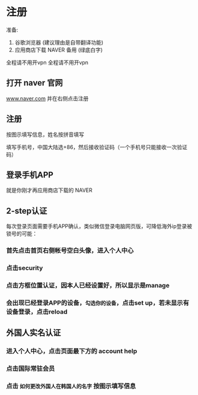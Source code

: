 # 注册

准备:

1. 谷歌浏览器 (建议理由是自带翻译功能)
2. 应用商店下载 NAVER 备用 (绿底白字)

<Note type="error" fill :label="false">
全程请不用开vpn
</Note>

<Note type="error" fill :label="false">
全程请不用开vpn
</Note>

## 打开 naver 官网

www.naver.com 并在右侧点击注册

<ImageZoom :border="false" src="https://i.loli.net/2019/07/18/5d2f4b0d6c9e622689.png" />

## 注册

按图示填写信息，姓名按拼音填写

<ImageZoom :border="false" src="https://i.loli.net/2019/07/18/5d2f4b945a26131084.png" />

<ImageZoom :border="false" src="https://i.loli.net/2019/07/18/5d2f4bef0f9d248448.png" />

<Note type="error" fill :label="false">
填写手机号，中国大陆选+86，然后接收验证码（一个手机号只能接收一次验证码）
</Note>

<ImageZoom :border="false" src="https://i.loli.net/2019/07/18/5d2f4c62754bb15159.png" />

## 登录手机APP

就是你刚才再应用商店下载的 NAVER

## 2-step认证

每次登录页面需要手机APP确认，类似微信登录电脑网页版，可降低海外ip登录被锁号的可能：

### 首先点击首页右侧帐号空白头像，进入个人中心

<ImageZoom :border="false" src="https://i.loli.net/2019/07/18/5d2f4d23ed86540359.png" />

### 点击security

<ImageZoom :border="false" src="https://i.loli.net/2019/07/18/5d2f4d68c502969051.png" />

### 点击方框位置认证，因本人已经设置好，所以显示是manage

<ImageZoom :border="false" src="https://i.loli.net/2019/07/18/5d2f4de4c378f48495.png" />

### 会出现已经登录APP的设备，**`勾选你的设备`**，点击set up，若未显示有设备登录，点击reload

<ImageZoom :border="false" src="https://i.loli.net/2019/07/18/5d2f4e2211a1b41260.png" />

## 外国人实名认证

### 进入个人中心，点击页面最下方的 account help

<ImageZoom :border="false" src="https://i.loli.net/2019/07/18/5d2f4e804cd4239932.png" />

### 点击国际常驻会员

<ImageZoom :border="false" src="https://i.loli.net/2019/07/18/5d2f4ebce354d42329.png" />

### 点击 **`如何更改外国人在韩国人的名字`** 按图示填写信息

<ImageZoom :border="false" src="https://i.loli.net/2019/07/18/5d2f4f002c9e383022.png" />

<ImageZoom :border="false" src="https://i.loli.net/2019/07/18/5d2f4fa7c209e58790.png" />

